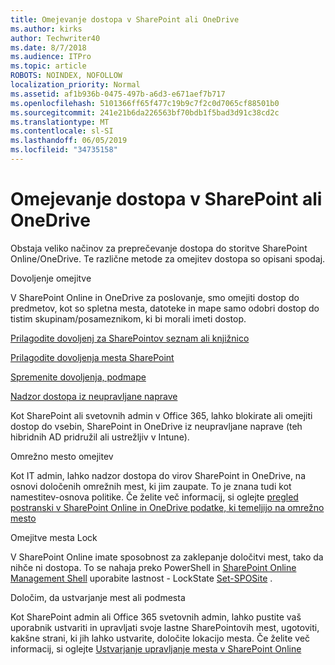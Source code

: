 ```yaml
---
title: Omejevanje dostopa v SharePoint ali OneDrive
ms.author: kirks
author: Techwriter40
ms.date: 8/7/2018
ms.audience: ITPro
ms.topic: article
ROBOTS: NOINDEX, NOFOLLOW
localization_priority: Normal
ms.assetid: af1b936b-0475-497b-a6d3-e671aef7b717
ms.openlocfilehash: 5101366ff65f477c19b9c7f2c0d7065cf88501b0
ms.sourcegitcommit: 241e21b6da226563bf70bdb1f5bad3d91c38cd2c
ms.translationtype: MT
ms.contentlocale: sl-SI
ms.lasthandoff: 06/05/2019
ms.locfileid: "34735158"
---
```

# <a name="restrict-access-in-sharepoint-or-onedrive"></a>Omejevanje dostopa v SharePoint ali OneDrive

Obstaja veliko načinov za preprečevanje dostopa do storitve SharePoint Online/OneDrive. Te različne metode za omejitev dostopa so opisani spodaj. 

Dovoljenje omejitve

V SharePoint Online in OneDrive za poslovanje, smo omejiti dostop do predmetov, kot so spletna mesta, datoteke in mape samo odobri dostop do tistim skupinam/posameznikom, ki bi morali imeti dostop.

[Prilagodite dovoljenj za SharePointov seznam ali knjižnico](https://support.office.com/en-us/article/Customize-permissions-for-a-SharePoint-list-or-library-02d770f3-59eb-4910-a608-5f84cc297782)

[Prilagodite dovoljenja mesta SharePoint](https://docs.microsoft.com/en-us/sharepoint/customize-sharepoint-site-permissions)

[Spremenite dovoljenja, podmape](https://support.office.com/en-us/article/Change-the-permissions-on-a-subfolder-5427BD7C-F20A-4F75-8CF2-5359DD45A1A6)

[Nadzor dostopa iz neupravljane naprave](https://docs.microsoft.com/en-us/sharepoint/control-access-from-unmanaged-devices)

Kot SharePoint ali svetovnih admin v Office 365, lahko blokirate ali omejiti dostop do vsebin, SharePoint in OneDrive iz neupravljane naprave (teh hibridnih AD pridružil ali ustrežljiv v Intune).

Omrežno mesto omejitev

Kot IT admin, lahko nadzor dostopa do virov SharePoint in OneDrive, na osnovi določenih omrežnih mest, ki jim zaupate. To je znana tudi kot namestitev-osnova politike. Če želite več informacij, si oglejte [pregled postranski v SharePoint Online in OneDrive podatke, ki temeljijo na omrežno mesto](https://docs.microsoft.com/en-us/sharepoint/control-access-based-on-network-location)

Omejitve mesta Lock 

V SharePoint Online imate sposobnost za zaklepanje določitvi mest, tako da nihče ni dostopa. To se nahaja preko PowerShell in [SharePoint Online Management Shell](https://docs.microsoft.com/en-us/powershell/sharepoint/sharepoint-online/connect-sharepoint-online?view=sharepoint-ps) uporabite lastnost - LockState [Set-SPOSite](https://docs.microsoft.com/en-us/powershell/module/sharepoint-online/set-sposite?view=sharepoint-ps) .

Določim, da ustvarjanje mest ali podmesta

Kot SharePoint admin ali Office 365 svetovnih admin, lahko pustite vaš uporabnik ustvariti in upravljati svoje lastne SharePointovih mest, ugotoviti, kakšne strani, ki jih lahko ustvarite, določite lokacijo mesta. Če želite več informacij, si oglejte [Ustvarjanje upravljanje mesta v SharePoint Online](https://docs.microsoft.com/en-us/sharepoint/manage-site-creation)

